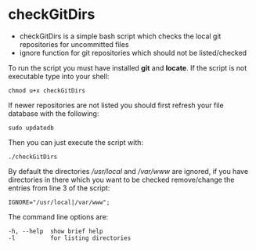 # checkGitDirs
* checkGitDirs is a simple bash script which checks the local git repositories for uncommitted files
* ignore function for git repositories which should not be listed/checked

To run the script you must have installed **git** and **locate**.
If the script is not executable type into your shell:

    chmod u+x checkGitDirs
    
If newer repositories are not listed you should first refresh your file database with the following:

    sudo updatedb
    
Then you can just execute the script with:

    ./checkGitDirs

By default the directories */usr/local* and */var/www* are ignored, if you have directories in there which you want to be checked remove/change the entries from line 3 of the script:
    
    IGNORE="/usr/local|/var/www";
    
The command line options are:

    -h, --help  show brief help
    -l          for listing directories

